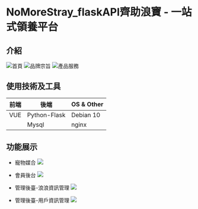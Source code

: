 # NoMoreStray_flaskAPI齊助浪寶 - 一站式領養平台

## 介紹

![首頁](https://i.imgur.com/VZYpQZQ.png)
![品牌宗旨](https://i.imgur.com/8tGAo4w.png)
![產品服務](https://i.imgur.com/e6TFV7q.png)


## 使用技術及工具


| 前端 | 後端 | OS & Other |
| -------- | -------- | -------- |
|VUE   | Python-Flask     | Debian 10|
|      | Mysql    | nginx|

## 功能展示

* 寵物媒合
![](https://i.imgur.com/vSzxW6s.png)

* 會員後台
![](https://i.imgur.com/eCVyA1l.png)

* 管理後臺-浪浪資訊管理
![](https://i.imgur.com/vJ66Whh.png)

* 管理後臺-用戶資訊管理
![](https://i.imgur.com/U9eDkYx.png)
